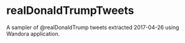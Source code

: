 # realDonaldTrumpTweets
A sampler of @realDonaldTrump tweets extracted 2017-04-26 using Wandora application.
